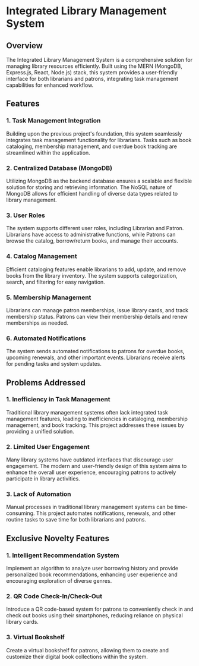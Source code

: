 # Integrated Library Management System

## Overview

The Integrated Library Management System is a comprehensive solution for managing library resources efficiently. Built using the MERN (MongoDB, Express.js, React, Node.js) stack, this system provides a user-friendly interface for both librarians and patrons, integrating task management capabilities for enhanced workflow.

## Features

### 1. Task Management Integration

Building upon the previous project's foundation, this system seamlessly integrates task management functionality for librarians. Tasks such as book cataloging, membership management, and overdue book tracking are streamlined within the application.

### 2. Centralized Database (MongoDB)

Utilizing MongoDB as the backend database ensures a scalable and flexible solution for storing and retrieving information. The NoSQL nature of MongoDB allows for efficient handling of diverse data types related to library management.

### 3. User Roles

The system supports different user roles, including Librarian and Patron. Librarians have access to administrative functions, while Patrons can browse the catalog, borrow/return books, and manage their accounts.

### 4. Catalog Management

Efficient cataloging features enable librarians to add, update, and remove books from the library inventory. The system supports categorization, search, and filtering for easy navigation.

### 5. Membership Management

Librarians can manage patron memberships, issue library cards, and track membership status. Patrons can view their membership details and renew memberships as needed.

### 6. Automated Notifications

The system sends automated notifications to patrons for overdue books, upcoming renewals, and other important events. Librarians receive alerts for pending tasks and system updates.

## Problems Addressed

### 1. Inefficiency in Task Management

Traditional library management systems often lack integrated task management features, leading to inefficiencies in cataloging, membership management, and book tracking. This project addresses these issues by providing a unified solution.

### 2. Limited User Engagement

Many library systems have outdated interfaces that discourage user engagement. The modern and user-friendly design of this system aims to enhance the overall user experience, encouraging patrons to actively participate in library activities.

### 3. Lack of Automation

Manual processes in traditional library management systems can be time-consuming. This project automates notifications, renewals, and other routine tasks to save time for both librarians and patrons.

## Exclusive Novelty Features

### 1. Intelligent Recommendation System

Implement an algorithm to analyze user borrowing history and provide personalized book recommendations, enhancing user experience and encouraging exploration of diverse genres.

### 2. QR Code Check-In/Check-Out

Introduce a QR code-based system for patrons to conveniently check in and check out books using their smartphones, reducing reliance on physical library cards.

### 3. Virtual Bookshelf

Create a virtual bookshelf for patrons, allowing them to create and customize their digital book collections within the system.
